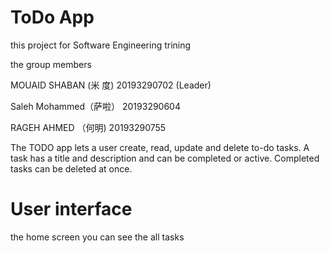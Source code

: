 # ToDo App

this project for Software Engineering trining 

the group members 

MOUAID SHABAN (米 度)   20193290702 (Leader)

Saleh Mohammed（萨啦） 20193290604 

RAGEH AHMED  （何明)    20193290755 
 

The TODO app lets a user create, read, update and delete to-do tasks. A task has a title and description and can be completed or active. Completed tasks can be deleted at once.


# User interface
the home screen you can see the all tasks 


